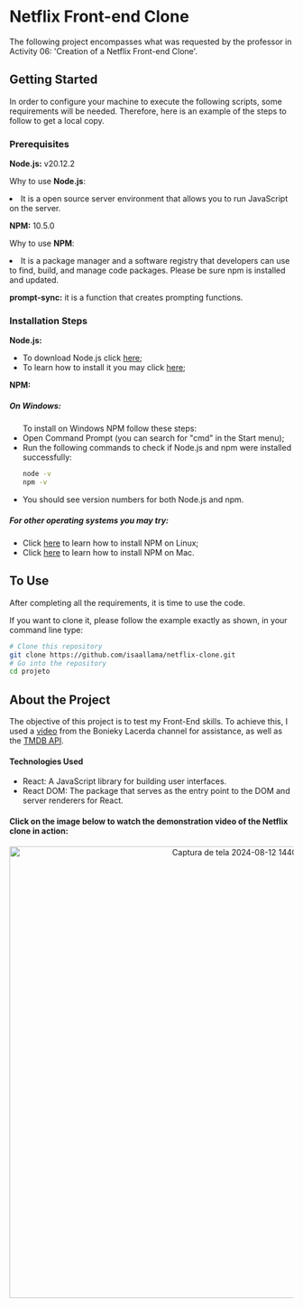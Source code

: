 # Netflix Front-end Clone
The following project encompasses what was requested by the professor in Activity 06: 'Creation of a Netflix Front-end Clone'.

## Getting Started
In order to configure your machine to execute the following scripts, some requirements will be needed. Therefore, here is an example of the steps to follow to get a local copy.

### Prerequisites
<p><strong>Node.js:</strong> v20.12.2 </p>
<p>Why to use <strong>Node.js</strong>:
<li> It is a open source server environment that allows you to run JavaScript on the server. </li></p>

<p> <strong>NPM:</strong> 10.5.0 </p>
 <p>Why to use <strong>NPM</strong>:
<li> It is a package manager and a software registry that developers can use to find, build, and manage code packages. Please be sure npm is installed and updated. </li></p>
 
<p><strong>prompt-sync:</strong> it is a function that creates prompting functions.</p> 

### Installation Steps
<p>
 <strong>Node.js:</strong> 
<ul>
  <li>To download Node.js click <a href="https://nodejs.org/en/download/package-manager" title="Download Node.js">here</a>;</li>
  <li>To learn how to install it you may click <a href="https://radixweb.com/blog/installing-npm-and-nodejs-on-windows-and-mac" title="Install Node.js">here</a>;</li>
</ul>
</p> 

<p>
  <strong>NPM:</strong>
  <h5>On Windows:</h5> 
  <ul>
    <l>To install on Windows NPM follow these steps:</l>
    <li>Open Command Prompt (you can search for "cmd" in the Start menu);</li>
    <li>Run the following commands to check if Node.js and npm were installed successfully:</li>

   
  ```sh
  node -v
npm -v
  ```
   <li>You should see version numbers for both Node.js and npm.</li>
  </ul>
</p>
<p>
  <h5>For other operating systems you may try:</h5>
  <ul>
    <li>Click <a href="https://monovm.com/blog/install-npm-on-ubuntu/" title="Download NPM">here</a> to learn how to install NPM on Linux;</li>
    <li>Click <a href="https://treehouse.github.io/installation-guides/mac/node-mac.html" title="Download NPM">here</a> to learn how to install NPM on Mac.</li>
  </ul>
</p>

## To Use 
<p>After completing all the requirements, it is time to use the code.</p>

<p>If you want to clone it, please follow the example exactly as shown, in your command line type:</p>

```bash
# Clone this repository
git clone https://github.com/isaallama/netflix-clone.git
# Go into the repository
cd projeto
```
## About the Project
The objective of this project is to test my Front-End skills. To achieve this, I used a [video](https://www.youtube.com/watch?v=tBweoUiMsDg) from the Bonieky Lacerda channel for assistance, as well as the [TMDB API](https://developer.themoviedb.org/docs/getting-started).

#### Technologies Used
* React: A JavaScript library for building user interfaces.
* React DOM: The package that serves as the entry point to the DOM and server renderers for React.

#### Click on the image below to watch the demonstration video of the Netflix clone in action:
<p align="center">
  <a href="https://www.youtube.com/watch?v=NacG7h-pwGI">
    <img src="https://github.com/user-attachments/assets/ebe80870-6949-4da7-bdbd-8b744b028433" alt="Captura de tela 2024-08-12 144038" width="800"/>
  </a>
</p>

